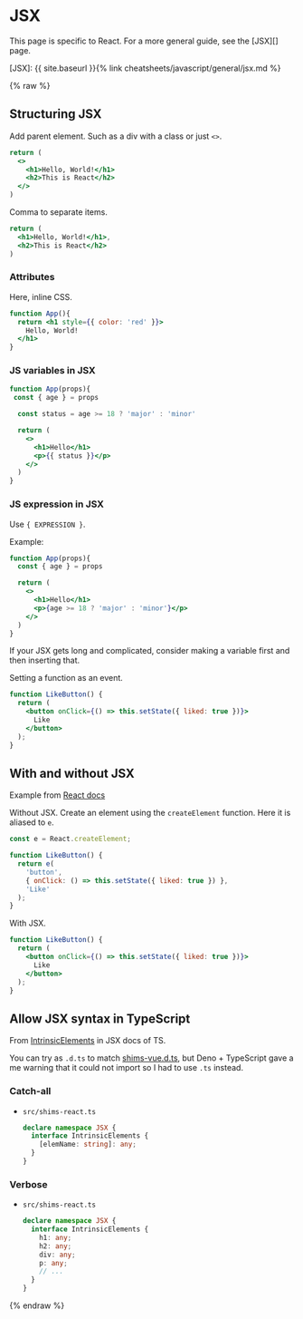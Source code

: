 # JSX

This page is specific to React. For a more general guide, see the [JSX][] page.

[JSX]: {{ site.baseurl }}{% link cheatsheets/javascript/general/jsx.md %}


{% raw %}

## Structuring JSX

Add parent element. Such as a div with a class or just `<>`.

```jsx
return (
  <>
    <h1>Hello, World!</h1>
    <h2>This is React</h2>
  </>
)
```

Comma to separate items.

```jsx
return (
  <h1>Hello, World!</h1>,
  <h2>This is React</h2>
)
```

### Attributes

Here, inline CSS.

```jsx
function App(){
  return <h1 style={{ color: 'red' }}>
    Hello, World!
  </h1>
}
```

### JS variables in JSX

```jsx
function App(props){
 const { age } = props

  const status = age >= 18 ? 'major' : 'minor'

  return (
    <>
      <h1>Hello</h1>
      <p>{{ status }}</p>
    </>
  )
} 
```

### JS expression in JSX

Use `{ EXPRESSION }`.

Example:

```jsx
function App(props){
  const { age } = props

  return (
    <>
      <h1>Hello</h1>
      <p>{age >= 18 ? 'major' : 'minor'}</p>
    </>
  )
} 
```

If your JSX gets long and complicated, consider making a variable first and then inserting that.

Setting a function as an event.

```jsx
function LikeButton() {
  return (
    <button onClick={() => this.setState({ liked: true })}>
      Like
    </button>
  );
}
```


## With and without JSX

Example from [React docs](https://reactjs.org/docs/add-react-to-a-website.html)

Without JSX. Create an element using the `createElement` function. Here it is aliased to `e`.

```javascript
const e = React.createElement;

function LikeButton() {
  return e(
    'button',
    { onClick: () => this.setState({ liked: true }) },
    'Like'
  );
}
```

With JSX.

```jsx
function LikeButton() {
  return (
    <button onClick={() => this.setState({ liked: true })}>
      Like
    </button>
  );
}
```


## Allow JSX syntax in TypeScript

From [IntrinsicElements](https://www.typescriptlang.org/docs/handbook/jsx.html#intrinsic-elements) in JSX docs of TS.

You can try as `.d.ts` to match [shims-vue.d.ts](https://github.com/MichaelCurrin/vue-typescript-quickstart/blob/master/src/shims-vue.d.ts), but Deno + TypeScript gave a me warning that it could not import so I had to use `.ts` instead.

### Catch-all

- `src/shims-react.ts`
    ```typescript
    declare namespace JSX {
      interface IntrinsicElements {
        [elemName: string]: any;
      }
    }
    ```

### Verbose

- `src/shims-react.ts`
    ```typescript
    declare namespace JSX {
      interface IntrinsicElements {
        h1: any;
        h2: any;
        div: any;
        p: any;
        // ...
      }
    }
    ```

{% endraw %}
